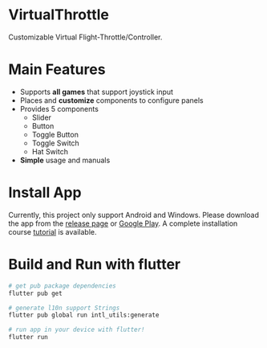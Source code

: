 # VirtualThrottle

Customizable Virtual Flight-Throttle/Controller.

# Main Features

- Supports **all games** that support joystick input
- Places and **customize** components to configure panels
- Provides 5 components
  - Slider
  - Button
  - Toggle Button
  - Toggle Switch
  - Hat Switch
- **Simple** usage and manuals

# Install App

Currently, this project only support Android and Windows. Please download the app from the [release page](https://github.com/junghyun397/VirtualThrottle/releases) or [Google Play](http://cloud.do1ph.in). A complete installation course [tutorial](https://github.com/junghyun397/VirtualThrottle/wiki/STEP-BY-STEP:-how-to-install-VFT-Flight-Throttle) is available.

# Build and Run with flutter
```sh
# get pub package dependencies
flutter pub get

# generate l10n support Strings
flutter pub global run intl_utils:generate

# run app in your device with flutter! 
flutter run
```